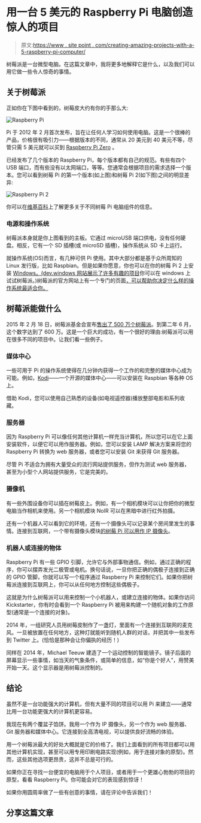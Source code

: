 # 用一台 5 美元的 Raspberry Pi 电脑创造惊人的项目

> 原文:[https://www . site point . com/creating-amazing-projects-with-a-5-raspberry-pi-computer/](https://www.sitepoint.com/creating-amazing-projects-with-a-5-raspberry-pi-computer/)

树莓派是一台微型电脑。在这篇文章中，我将更多地解释它是什么，以及我们可以用它做一些令人惊奇的事情。

## 关于树莓派

正如你在下图中看到的，树莓皮大约有你的手那么大:

![Raspberry Pi](../Images/747cbadb0f1e52e7bcee18af06ad1b41.png)

Pi 于 2012 年 2 月首次发布，旨在让任何人学习如何使用电脑。这是一个很棒的产品，价格很有吸引力——根据版本的不同，通常从 20 美元到 40 美元不等，尽管只需 5 美元就可以买到 [Raspberry Pi Zero](https://www.raspberrypi.org/blog/raspberry-pi-zero/) 。

已经发布了几个版本的 Raspberry Pi，每个版本都有自己的规范。有些有四个 USB 端口，而有些没有以太网端口，等等。您通常会根据项目的需求选择一个版本。您可以看到树莓 Pi 的第一个版本(如上图)和树莓 Pi 2(如下图)之间的明显差异:

![Raspberry Pi 2](../Images/ef133b359e63e96dfc691365f7bad2b6.png)

你可以在[维基百科](https://en.wikipedia.org/wiki/Raspberry_Pi#Specifications)上了解更多关于不同树莓 Pi 电脑组件的信息。

### 电源和操作系统

树莓派本身就是你上图看到的主板。它通过 microUSB 端口供电，没有任何硬盘。相反，它有一个 SD 插槽(或 microSD 插槽)，操作系统从 SD 卡上运行。

就操作系统(OS)而言，有几种可供 Pi 使用。其中大部分都是基于众所周知的 Linux 发行版，比如 Raspbian。但是如果你愿意，你也可以在你的树莓 Pi 2 上安装 [Windows。(dev.windows 网站展示了](https://www.sitepoint.com/running-windows-10-iot-core-on-a-raspberry-pi/)[许多有趣的项目](https://dev.windows.com/en-us/iot)你可以在 windows 上试试树莓派。)树莓派的官方网站上有一个专门的页面[，可以帮助你决定什么样的操作系统最适合你。](https://www.raspberrypi.org/downloads/)

## 树莓派能做什么

2015 年 2 月 18 日，树莓派基金会宣布[售出了 500 万个树莓派](https://www.raspberrypi.org/blog/five-million-sold/)。到第二年 6 月，这个数字达到了 600 万。这是一个巨大的成功，有一个很好的理由:树莓派可以用在很多不同的项目中。让我们看一些例子。

### 媒体中心

一些可用于 Pi 的操作系统使得在几分钟内获得一个工作的和完整的媒体中心成为可能。例如，[Kodi](http://kodi.tv/)——一个开源的媒体中心——可以安装在 Raspbian 等各种 OS 上。

借助 Kodi，您可以使用自己熟悉的设备(如电视遥控器)播放整部电影和系列收藏。

### 服务器

因为 Raspberry Pi 可以像任何其他计算机一样充当计算机，所以您可以在它上面安装软件，以便它可以用作服务器。例如，您可以安装 LAMP 解决方案来将您的 Raspberry Pi 转换为 web 服务器，或者您可以安装 Git 来获得 Git 服务器。

尽管 Pi 不适合为拥有大量受众的流行网站提供服务，但作为测试 web 服务器，甚至为小型个人网站提供服务，它是完美的。

### 摄像机

有一些外围设备你可以插在树莓皮上。例如，有一个相机模块可以让你把你的微型电脑当作相机来使用。另一个相机模块 NoIR 可以在黑暗中进行红外拍摄。

还有一个机器人可以看到它的环境，还有一个摄像头可以记录某个房间里发生的事情。连接到互联网，一个带有摄像头模块[的树莓 Pi 可以用作 IP 摄像头](https://www.sitepoint.com/streaming-a-raspberry-pi-camera-into-vr-with-javascript/)。

### 机器人或连接的物体

Raspberry Pi 有一些 GPIO 引脚，允许它与外部事物通信。例如，通过正确的程序，你可以摆弄发光二极管或电机。换句话说，一旦你把正确的偶极子连接到正确的 GPIO 管脚，你就可以写一个程序通过 Raspberry Pi 来控制它们。如果你把树莓派连接到互联网上，你可以从任何地方控制这些偶极子。

这就是为什么树莓派可以用来控制一个小机器人，或建立连接的物体。如果你访问 Kickstarter，你有时会看到一个 Raspberry Pi 被用来构建一个随机对象的工作原型(通常是一个连接的对象)。

2014 年，一组研究人员用树莓皮制作了一盏灯，里面有一个连接到互联网的麦克风。一旦被放置在任何地方，这种灯就能听到随机人群的对话，并把其中一些发布到 Twitter 上。(恰恰是那种会让你偏执的经历！)

同样在 2014 年，Michael Teeuw 建造了一个运动控制的智能镜子。镜子后面的屏幕显示一些事情，如当天的气象条件，或简单的信息，如<q>你是个好人</q>，用赞美开始一天。这个显示器是用树莓派控制的。

## 结论

虽然不是一台功能强大的计算机，但有大量不同的项目可以用 Pi 来建立——通常比用一台功能更强大的计算机更容易。

我现在有两个覆盆子馅饼。我用一个作为 IP 摄像头，另一个作为 web 服务器、Git 服务器和媒体中心。它连接到全高清电视，可以提供良好流畅的体验。

用一个树莓派最大的好处大概就是它的价格了。我们上面看到的所有项目都可以用其他计算机实现，甚至可以用专用印刷电路实现(例如，用于连接对象的原型)。然而，这些其他选项更昂贵，这并不总是可行的。

如果你正在寻找一台便宜的电脑用于个人项目，或者用于一个更雄心勃勃的项目的原型，看看 Raspberry Pi。你可能会对它的表现感到惊讶！

如果你用圆周率做了一些有创意的事情，请在评论中告诉我们！

## 分享这篇文章